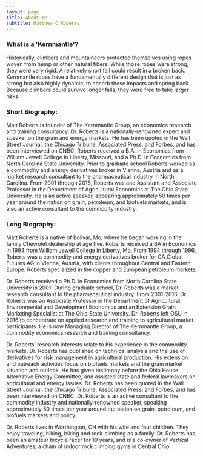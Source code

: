 ```yaml
---
layout: page
title: About me
subtitle: Matthew C Roberts
---
```


### What is a 'Kernmantle'?

Historically, climbers and mountaineers protected themselves using ropes woven from hemp or other natural fibers. While those ropes were strong, they were very rigid. A relatively short fall could result in a broken back. Kernmantle ropes have a fundamentally different design that is just as strong but also highly dynamic, to absorb those impacts and spring back. Because climbers could survive longer falls, they were free to take larger risks. 

### Short Biography:

Matt Roberts is founder of The Kernmantle Group, an economics research and training consultancy. Dr. Roberts is a nationally-renowned expert and speaker on the grain and energy markets. He has been quoted in the Wall Street Journal, the Chicago Tribune, Associated Press, and Forbes, and has been interviewed on CNBC. Roberts received a B.A. in Economics from William Jewell College in Liberty, Missouri, and a Ph.D. in Economics from North Carolina State University. Prior to graduate school Roberts worked as a commodity and energy derivatives broker in Vienna, Austria and as a market research consultant to the pharmaceutical industry in North Carolina. From 2001 through 2016, Roberts was and Assistant and Associate Professor in the Department of Agricultural Economics at The Ohio State University. He is an active speaker, appearing approximately 50 times per year around the nation on grain, petroleum, and biofuels markets, and is also an active consultant to the commodity industry.

### Long Biography:

Matt Roberts is a native of Bolivar, Mo, where he began working in the family Chevrolet dealership at age five. Roberts received a BA in Economics in 1994 from William Jewell College in Liberty, Mo. From 1994 through 1996, Roberts was a commodity and energy derivatives broker for CA Global Futures AG in Vienna, Austria, with clients throughout Central and Eastern Europe. Roberts specialized in the copper and European petroleum markets.

Dr. Roberts received a Ph.D. in Economics from North Carolina State University in 2001. During graduate school, Dr. Roberts was a market research consultant to the pharmaceutical industry. From 2001-2016, Dr. Roberts was an Associate Professor in the Department of Agricultural, Environmental and Development Economics and an Extension Grain Marketing Specialist at The Ohio State University. Dr. Roberts left OSU in 2016 to concentrate on applied research and training to agricultural market participants. He is now Managing Director of The Kernmantle Group, a commodity economics research and training consultancy.

Dr. Roberts’ research interests relate to his experience in the commodity markets. Dr. Roberts has published on technical analysis and the use of derivatives for risk management in agricultural production. His extension and outreach activities focus on biofuels markets and the grain market situation and outlook. He has given testimony before the Ohio House Alternative Energy Committee, and assisted state and federal lawmakers on agricultural and energy issues. Dr. Roberts has been quoted in the Wall Street Journal, the Chicago Tribune, Associated Press, and Forbes, and has been interviewed on CNBC. Dr. Roberts is an active consultant to the commodity industry and nationally-renowned speaker, speaking approximately 50 times per year around the nation on grain, petroleum, and biofuels markets and policy.

Dr. Roberts lives in Worthington, OH with his wife and four children. They enjoy traveling, hiking, biking and rock-climbing as a family. Dr. Roberts has been an amateur bicycle racer for 19 years, and is a co-owner of Vertical Adventures, a chain of indoor rock climbing gyms in Central Ohio.
